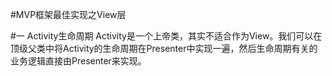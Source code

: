#MVP框架最佳实现之View层

#一 Activity生命周期
Activity是一个上帝类，其实不适合作为View。我们可以在顶级父类中将Activity的生命周期在Presenter中实现一遍，然后生命周期有关的业务逻辑直接由Presenter来实现。